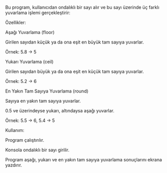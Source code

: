 Bu program, kullanıcıdan ondalıklı bir sayı alır ve bu sayı üzerinde üç farklı yuvarlama işlemi gerçekleştirir:

Özellikler:

Aşağı Yuvarlama (floor)

Girilen sayıdan küçük ya da ona eşit en büyük tam sayıya yuvarlar.

Örnek: 5.8 → 5

Yukarı Yuvarlama (ceil)

Girilen sayıdan büyük ya da ona eşit en küçük tam sayıya yuvarlar.

Örnek: 5.2 → 6

En Yakın Tam Sayıya Yuvarlama (round)

Sayıya en yakın tam sayıya yuvarlar.

0.5 ve üzerindeyse yukarı, altındaysa aşağı yuvarlar.

Örnek: 5.5 → 6, 5.4 → 5

Kullanım:

Program çalıştırılır.

Konsola ondalıklı bir sayı girilir.

Program aşağı, yukarı ve en yakın tam sayıya yuvarlama sonuçlarını ekrana yazdırır.
